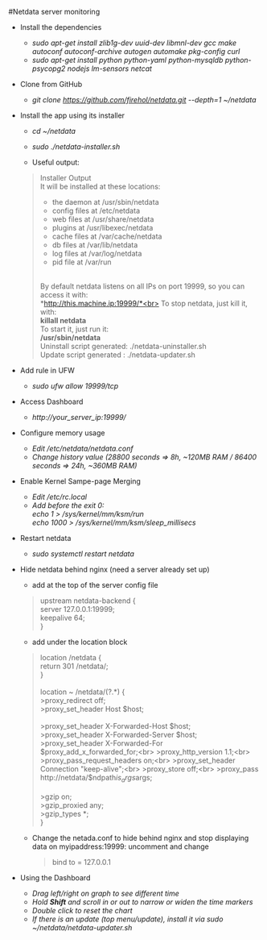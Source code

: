 #Netdata server monitoring

- Install the dependencies
    - *sudo apt-get install zlib1g-dev uuid-dev libmnl-dev gcc make autoconf autoconf-archive autogen automake pkg-config curl*
    - *sudo apt-get install python python-yaml python-mysqldb python-psycopg2 nodejs lm-sensors netcat*
- Clone from GitHub
    - *git clone https://github.com/firehol/netdata.git --depth=1 ~/netdata*
- Install the app using its installer
    - *cd ~/netdata*
    - *sudo ./netdata-installer.sh*

    - Useful output:

    > Installer Output<br>
    > It will be installed at these locations:
    >  - the daemon    at /usr/sbin/netdata
    >  - config files  at /etc/netdata
    >  - web files     at /usr/share/netdata
    >  - plugins       at /usr/libexec/netdata
    >  - cache files   at /var/cache/netdata
    >  - db files      at /var/lib/netdata
    >  - log files     at /var/log/netdata
    >  - pid file      at /var/run<br>
    > <br>
    >
    >By default netdata listens on all IPs on port 19999, so you can access it with:<br>
    >*http://this.machine.ip:19999/*<br>
    >To stop netdata, just kill it, with:<br>
    >**killall netdata**<br>
    >To start it, just run it:<br>
    >**/usr/sbin/netdata**<br>
    >Uninstall script generated: ./netdata-uninstaller.sh<br>
    >Update script generated   : ./netdata-updater.sh<br>

- Add rule in UFW
    - *sudo ufw allow 19999/tcp*
- Access Dashboard
    - *http://your_server_ip:19999/*
- Configure memory usage
    - *Edit /etc/netdata/netdata.conf*
    - *Change history value (28800 seconds => 8h, ~120MB RAM / 86400 seconds => 24h, ~360MB RAM)*
- Enable Kernel Sampe-page Merging
    - *Edit /etc/rc.local*
    - *Add before the exit 0: <br>
        echo 1 > /sys/kernel/mm/ksm/run <br>
        echo 1000 > /sys/kernel/mm/ksm/sleep_millisecs*
- Restart netdata
    - *sudo systemctl restart netdata*
- Hide netdata behind nginx (need a server already set up)
    - add at the top of the server config file<br>
    >upstream netdata-backend {<br>
    >server 127.0.0.1:19999;<br>
    >keepalive 64;<br>
    >}<br>

    - add under the location block<br>
    >location /netdata {<br>
    >    return 301 /netdata/;<br>
    >}<br>
    ><br>
    >location ~ /netdata/(?<ndpath>.*) {<br>
        >proxy_redirect off;<br>
        >proxy_set_header Host $host;<br>
    ><br>
        >proxy_set_header X-Forwarded-Host $host;<br>
        >proxy_set_header X-Forwarded-Server $host;<br>
        >proxy_set_header X-Forwarded-For $proxy_add_x_forwarded_for;<br>
        >proxy_http_version 1.1;<br>
        >proxy_pass_request_headers on;<br>
        >proxy_set_header Connection "keep-alive";<br>
        >proxy_store off;<br>
        >proxy_pass http://netdata/$ndpath$is_args$args;<br>
    ><br>
        >gzip on;<br>
        >gzip_proxied any;<br>
        >gzip_types *;<br>
    >}<br>

    - Change the netada.conf to hide behind nginx and stop displaying data on myipaddress:19999: uncomment and change<br>
      >bind to = 127.0.0.1

- Using the Dashboard
    - *Drag left/right on graph to see different time*
    - *Hold **Shift** and scroll in or out to narrow or widen the time markers*
    - *Double click to reset the chart*
    - *If there is an update (top menu/update), install it via sudo ~/netdata/netdata-updater.sh*
